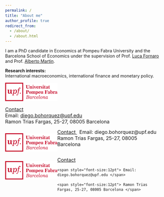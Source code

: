 ```yaml
---
permalink: /
title: "About me"
author_profile: true
redirect_from: 
  - /about/
  - /about.html
---
```


I am a PhD candidate in Economics at Pompeu Fabra University and the Barcelona School of Economics under the supervision of Prof. [Luca Fornaro](https://crei.cat/people/fornaro/) and Prof. [Alberto Martin](https://crei.cat/people/martin/).

**Research interests:** \
International macroeconomics, international finance and monetary policy.

<img src="/images/UPFt_rgb.png" width="170" height="60">

<span style="font-size:12pt"> <ins> Contact </ins> </span>\
<span style="font-size:12pt"> Email: diego.bohorquez@upf.edu </span>\
<span style="font-size:12pt"> Ramon Trias Fargas, 25-27, 08005 Barcelona </span>

<div>
    <p style="float: left;"><img src="/images/UPFt_rgb.png" width="170" height="60"></p>
    <p> <span style="font-size:12pt"> <ins> Contact </ins> </span> &nbsp
        <span style="font-size:12pt"> Email: diego.bohorquez@upf.edu </span> &nbsp
        <span style="font-size:12pt"> Ramon Trias Fargas, 25-27, 08005 Barcelona </span>
    </p>
</div>
<div style="clear: left;">
    <p style="float: left;"><img src="/images/UPFt_rgb.png" width="170" height="60"></p>
    <span style="font-size:12pt"> <ins> Contact </ins> </span> 
  
    <span style="font-size:12pt"> Email: diego.bohorquez@upf.edu </span>
    
    <span style="font-size:12pt"> Ramon Trias Fargas, 25-27, 08005 Barcelona </span>
</div>
